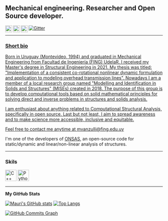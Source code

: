 ## Mechanical engineering. Researcher and Open Source developer.

<p>
  <a href="https://gitter.im/onsas_/community?utm_source=badge&utm_medium=badge&utm_campaign=pr-badge&utm_content=badge" target="_blank"><img alt="Gitter" src="https://img.shields.io/gitter/room/JuliaReach/Lobby?style=for-the-badge&logo=gitter&logoColor=white" /></a>
<a href="[https://www.linkedin.com/in/abhisheknaiidu/](https://www.linkedin.com/in/mauricio-vanzulli-b0a648224/)">
  <img align="left" alt="Abhishek's LinkedIN" width="22px" src="https://raw.githubusercontent.com/peterthehan/peterthehan/master/assets/linkedin.svg" />
</a>
 <a href="https://www.instagram.com/mafiavanzulli/">
  <img align="left" alt="mauri's Instagram" width="22px" src="https://raw.githubusercontent.com/hussainweb/hussainweb/main/icons/instagram.png" />
</a>
<a href="https://twitter.com/MauriVanzulli">
  <img align="left" alt="Mauri Vanzulli | Twitter" width="22px" src="https://raw.githubusercontent.com/peterthehan/peterthehan/master/assets/twitter.svg" />
</p>
  
------
### Short bio
Born in Uruguay (Montevideo, 1994) and graduated in Mechanical Engineering from Facultad de Ingeniería (FING) UdelaR. I received my Master's degree in Structural Engineering in 2021. My thesis was titled: "Implementation of a consistent co-rotational nonlinear dynamic formulation and application to modeling overhead transmission lines". Nowadays I am a member of a local research group named "Modelling and Identification in Solids and Structures" (MISEs) created in 2018. The purpose of this group is to develop computational tools based on solid mathematical principles for solving direct and inverse problems in structures and solids analysis.

I am enthusiast about anything related to Computational Structural Analysis, specifically in open source. Last but not least, I aim to spread awareness and to make science more accessible, inclusive and equitable. 
  
Feel free to contact me anytime at mvanzulli@fing.edu.uy

I'm one of the developers of [ONSAS](https://github.com/ONSAS/ONSAS.m), an open-source code for static/dynamic and linear/non-linear analysis of structures.

-----
### Skils
<p align="left">
<a href="https://docs.microsoft.com/en-us/cpp/?view=msvc-170" target="_blank" rel="noreferrer"><img src="https://raw.githubusercontent.com/danielcranney/readme-generator/main/public/icons/skills/cplusplus-colored.svg" width="36" height="36" alt="C++" /></a>
<a href="https://www.python.org/" target="_blank" rel="noreferrer"><img src="https://raw.githubusercontent.com/danielcranney/readme-generator/main/public/icons/skills/python-colored.svg" width="36" height="36" alt="Python" /></a>

-----
<b>My GitHub Stats</b>

[![Mauri's GitHub stats](https://github-readme-stats.vercel.app/api?username=mvanzulli&show_icons=true&hide=issues,contribs&theme=chartreuse-dark)](https://github.com/mvanzulli/github-readme-stats) [![Top Langs](https://github-readme-stats.vercel.app/api/top-langs/?username=mvanzulli&layout=compact&theme=chartreuse-dark)](https://github.com/mvanzulli/github-readme-stats)

<a href="http://www.github.com/ShreyaPrasad1209"><img src="https://activity-graph.herokuapp.com/graph?username=mvanzulli&bg_color=171717&color=ffffff&line=0891b2&point=ffffff&area_color=171717&area=true&hide_border=true&custom_title=GitHub%20Commits%20Graph" alt="GitHub Commits Graph" /></a>
